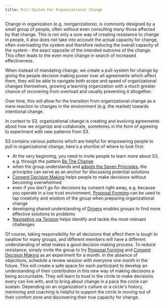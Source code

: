 ```yaml
---
title: Pull-System For Organizational Change
---
```


Change in organization (e.g. reorganizations), is commonly designed by a small group of people, often without even consulting many those affected by that change. This is not only a sure way of creating resistance to change in people, it also does not take into account the actual capacity for change, often overloading the system and therefore reducing the overall capacity of the system - the exact opposite of the intended outcome of the change. This often leads to the even more change in search of increased effectiveness. 

When instead of mandating change, we create a pull-system for change by giving the people decision making power over all agreements which affect them, they will be able to navigate both scope and speed of organizational changes themselves, growing a learning organization with a much greater chance of recovering from overload and usually preventing it altogether. 

Over time, this will allow for the transition from organizational change as a mere reaction to changes in the environment (e.g. the market) towards intentional change. 

In context to S3, organizational change is creating and evolving agreements about how we organize and collaborate, sometimes in the form of agreeing to experiment with new patterns from S3.

S3 contains various patterns which are helpful for empowering people to pull in organizational change, here's a shortlist of where to look first:

* At the very beginning, you need to invite people to learn more about S3, e.g. through the pattern [Be The Change](be-the-change.html)
* when the group understands and [adopts the Seven Principles](adopt-the-seven-principles.html), the principles can serve as an anchor for discussing potential solutions
* [Consent Decision Making](consent-decision-making.html) helps people to make decisions without becoming overwhelmed
* even if you don't go for decisions by consent right away, e.g. because you operate in a low trust environment, [Proposal Forming](proposal-forming.html) can be used to tap creativity and wisdom of the group when preparing organizational change
* developing shared understanding of [Drivers](driver.html) enables groups to find more effective solutions to problems
* [Navigating via Tension](navigating-via-tension.html) helps identify and tackle the most relevant challenges

Of course, taking responsibility for all decisions that affect them is tough to swallow for many groups, and different members will have a different understanding of what makes a good decision making process. To reduce resistance, simply invite the group to try [Proposal Forming](proposal-forming.html) and [Consent Decision Making](consent-decision-making.html) as an experiment for a month. In the absence of objections, schedule a review session with everyone one month in the future. This will create a safe space for each participant to develop an understanding of their contribution in this new way of making decisions a being accountable. They will learn to trust in the circle to make decisions every can live with, and to bring about change in a pace the circle can sustain.   Depending on an organization's culture or a circle's history, mentoring and  coaching is helpful to support the circle in moving out of their comfort zone and discovering their true capacity for change.


